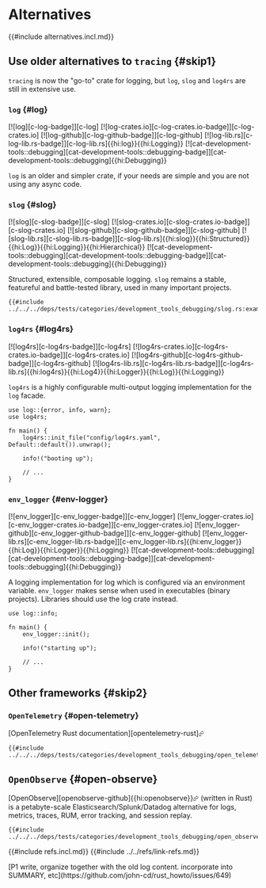 # Alternatives

{{#include alternatives.incl.md}}

## Use older alternatives to `tracing` {#skip1}

`tracing` is now the "go-to" crate for logging, but `log`, `slog` and `log4rs` are still in extensive use.

### `log` {#log}

[![log][c-log-badge]][c-log] [![log-crates.io][c-log-crates.io-badge]][c-log-crates.io] [![log-github][c-log-github-badge]][c-log-github] [![log-lib.rs][c-log-lib.rs-badge]][c-log-lib.rs]{{hi:log}}{{hi:Logging}} [![cat-development-tools::debugging][cat-development-tools::debugging-badge]][cat-development-tools::debugging]{{hi:Debugging}}

`log` is an older and simpler crate, if your needs are simple and you are not using any async code.

### `slog` {#slog}

[![slog][c-slog-badge]][c-slog] [![slog-crates.io][c-slog-crates.io-badge]][c-slog-crates.io] [![slog-github][c-slog-github-badge]][c-slog-github] [![slog-lib.rs][c-slog-lib.rs-badge]][c-slog-lib.rs]{{hi:slog}}{{hi:Structured}}{{hi:Log}}{{hi:Logging}}{{hi:Hierarchical}} [![cat-development-tools::debugging][cat-development-tools::debugging-badge]][cat-development-tools::debugging]{{hi:Debugging}}

Structured, extensible, composable logging. `slog` remains a stable, featureful and battle-tested library, used in many important projects.

```rust,editable
{{#include ../../../deps/tests/categories/development_tools_debugging/slog.rs:example}}
```

### `log4rs` {#log4rs}

[![log4rs][c-log4rs-badge]][c-log4rs] [![log4rs-crates.io][c-log4rs-crates.io-badge]][c-log4rs-crates.io] [![log4rs-github][c-log4rs-github-badge]][c-log4rs-github] [![log4rs-lib.rs][c-log4rs-lib.rs-badge]][c-log4rs-lib.rs]{{hi:log4rs}}{{hi:Log4}}{{hi:Logger}}{{hi:Log}}{{hi:Logging}}

`log4rs` is a highly configurable multi-output logging implementation for the `log` facade.

```rust,editable
use log::{error, info, warn};
use log4rs;

fn main() {
    log4rs::init_file("config/log4rs.yaml", Default::default()).unwrap();

    info!("booting up");

    // ...
}
```

### `env_logger` {#env-logger}

[![env_logger][c-env_logger-badge]][c-env_logger] [![env_logger-crates.io][c-env_logger-crates.io-badge]][c-env_logger-crates.io] [![env_logger-github][c-env_logger-github-badge]][c-env_logger-github] [![env_logger-lib.rs][c-env_logger-lib.rs-badge]][c-env_logger-lib.rs]{{hi:env_logger}}{{hi:Log}}{{hi:Logger}}{{hi:Logging}} [![cat-development-tools::debugging][cat-development-tools::debugging-badge]][cat-development-tools::debugging]{{hi:Debugging}}

A logging implementation for log which is configured via an environment variable. `env_logger` makes sense when used in executables (binary projects). Libraries should use the log crate instead.

```rust,editable
use log::info;

fn main() {
    env_logger::init();

    info!("starting up");

    // ...
}
```

## Other frameworks {#skip2}

### `OpenTelemetry` {#open-telemetry}

[OpenTelemetry Rust documentation][opentelemetry-rust]⮳

```rust,editable
{{#include ../../../deps/tests/categories/development_tools_debugging/open_telemetry.rs:example}}
```

## `OpenObserve` {#open-observe}

[OpenObserve][openobserve-github]{{hi:openobserve}}⮳ (written in Rust) is a petabyte-scale Elasticsearch/Splunk/Datadog alternative for logs, metrics, traces, RUM, error tracking, and session replay.

```rust,editable
{{#include ../../../deps/tests/categories/development_tools_debugging/open_observe.rs:example}}
```

{{#include refs.incl.md}}
{{#include ../../refs/link-refs.md}}

<div class="hidden">
[P1 write, organize together with the old log content. incorporate into SUMMARY, etc](https://github.com/john-cd/rust_howto/issues/649)
</div>
